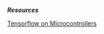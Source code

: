 
***Resources***

[Tensorflow on Microcontrollers](https://www.tensorflow.org/lite/microcontrollers/overview)
